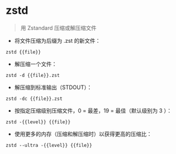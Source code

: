 # zstd

> 用 Zstandard 压缩或解压缩文件

- 将文件压缩为后缀为 .zst 的新文件：

`zstd {{file}}`

- 解压缩一个文件：

`zstd -d {{file}}.zst`

- 解压缩到标准输出（STDOUT）：

`zstd -dc {{file}}.zst`

- 按指定压缩级别压缩文件，0 = 最差，19 = 最佳（默认级别为 3 ）：

`zstd -{{level}} {{file}}`

- 使用更多的内存（压缩和解压缩时）以获得更高的压缩比：

`zstd --ultra -{{level}} {{file}}`

[#]: contributors: ([尚卓燃]，[Datura stramonium L.])